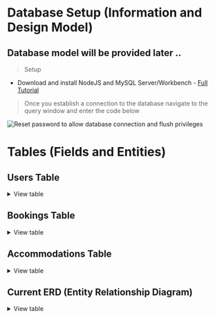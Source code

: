 # Database Setup (Information and Design Model)
## Database model will be provided later ..
>  Setup
- Download and install NodeJS and MySQL Server/Workbench - [Full Tutorial](https://www.youtube.com/watch?v=SyaJSKklH0U)

> Once you establish a connection to the database navigate to the query window and enter the code below

![Reset password to allow database connection and flush privileges](https://github.com/rlennon/adamsfamhaunted/blob/ver1/AdamsFam/public/images/ResetPassword.PNG)


# Tables (Fields and Entities)

## Users Table
<details>
  <summary>View table</summary>

![Users Table](https://github.com/rlennon/adamsfamhaunted/blob/ver1/AdamsFam/public/images/users_table.PNG)

</details>

## Bookings Table
<details>
  <summary>View table</summary>

![Bookings Table](https://github.com/rlennon/adamsfamhaunted/blob/ver1/AdamsFam/public/images/bookings_table.PNG)  

</details>

## Accommodations Table
<details>
  <summary>View table</summary>

![Accommodations Table](https://github.com/rlennon/adamsfamhaunted/blob/ver1/AdamsFam/public/images/accommodations_table.PNG)
</details>


## Current ERD (Entity Relationship Diagram)
<details>
  <summary>View table</summary>

![ERD](https://github.com/rlennon/adamsfamhaunted/blob/ver1/AdamsFam/public/images/ERD.PNG)
</details>